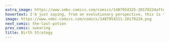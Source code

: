 ```yaml
---
extra_image: https://www.smbc-comics.com/comics/1487954325-20170224after.png
hovertext: I'm just saying, from an evolutionary perspective, this is the best move.
image: https://www.smbc-comics.com/comics/1487954311-20170224.png
next_comic: the-last-potion
prev_comic: swearing
title: Birth Strategy
---
```


